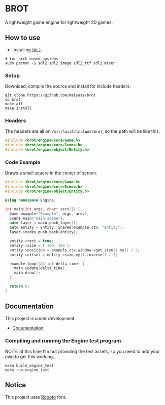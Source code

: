 # BROT

A lightweight game engine for lightweight 2D games.

## How to use

- Installing [`SDL2`](https://www.libsdl.org/download-2.0.php).

```shell
# for arch based systems
sudo pacman -S sdl2 sdl2_image sdl2_ttf sdl2_mixer
```

### Setup

Download, compile the source and install for include headers:

```shell
git clone https://github.com/Raisess/brot
cd brot
make all
make install
```

### Headers

The headers are all on `/usr/local/include/brot`, so the path will be like this:

```cpp
#include <brot/engine/core/Game.h>
#include <brot/engine/core/Scene.h>
#include <brot/engine/object/Entity.h>
```

### Code Example

Draws a small square in the center of screen.

```cpp
#include <brot/engine/core/Game.h>
#include <brot/engine/core/Scene.h>
#include <brot/engine/object/Entity.h>

using namespace Engine;

int main(int argc, char* arcv[]) {
  Game example("Example", argc, arcv);
  Scene main("main-scene");
  auto layer = main.push_layer();
  auto entity = Entity::Shared(example.ctx, "entity");
  layer->nodes.push_back(entity);

  entity->rect = true;
  entity->size = { 100, 100 };
  entity->position = example.ctx.window->get_size().xy() / 2;
  entity->offset = entity->size.xy().inverse() / 2;

  example.loop([&](int delta_time) {
    main.update(delta_time);
    main.draw();
  });

  return 0;
}
```

## Documentation

This project is under development.

- [Documentation](./docs)

### Compiling and running the Engine test program

NOTE: at this time I'm not providing the test assets, so you need to add your own to get this working...

```shell
make build_engine_test
make run_engine_test
```

## Notice

This project uses [Roboto](https://fonts.google.com/specimen/Roboto) font.
